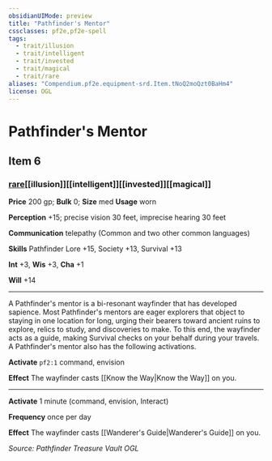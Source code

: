 ```yaml
---
obsidianUIMode: preview
title: "Pathfinder's Mentor"
cssclasses: pf2e,pf2e-spell
tags:
  - trait/illusion
  - trait/intelligent
  - trait/invested
  - trait/magical
  - trait/rare
aliases: "Compendium.pf2e.equipment-srd.Item.tNoQ2moQzt0BaHm4"
license: OGL
---
```

# Pathfinder's Mentor
## Item 6
### [rare](rare.md "Rare Rarity Trait")[[illusion]][[intelligent]][[invested]][[magical]]


**Price** 200 gp; 
**Bulk** 0; **Size** med
**Usage** worn

**Perception** +15; precise vision 30 feet, imprecise hearing 30 feet

**Communication** telepathy (Common and two other common languages)

**Skills** Pathfinder Lore +15, Society +13, Survival +13

**Int** +3, **Wis** +3, **Cha** +1

**Will** +14

* * *

A Pathfinder's mentor is a bi-resonant wayfinder that has developed sapience. Most Pathfinder's mentors are eager explorers that object to staying in one location for long, urging their bearers toward ancient ruins to explore, relics to study, and discoveries to make. To this end, the wayfinder acts as a guide, making Survival checks on your behalf during your travels. A Pathfinder's mentor also has the following activations.

**Activate** `pf2:1` command, envision

**Effect** The wayfinder casts [[Know the Way|Know the Way]] on you.

* * *

**Activate** 1 minute (command, envision, Interact)

**Frequency** once per day

**Effect** The wayfinder casts [[Wanderer's Guide|Wanderer's Guide]] on you.

*Source: Pathfinder Treasure Vault*
*OGL*